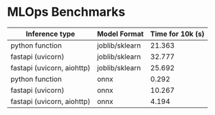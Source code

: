 # MLOps Benchmarks

| Inference type | Model Format | Time for 10k (s) |
| --- | --- | --- |
| python function | joblib/sklearn | 21.363 |
| fastapi (uvicorn) | joblib/sklearn | 32.777 |
| fastapi (uvicorn, aiohttp) | joblib/sklearn | 25.692 |
| python function | onnx | 0.292 |
| fastapi (uvicorn) | onnx | 10.267 |
| fastapi (uvicorn, aiohttp) | onnx | 4.194 |